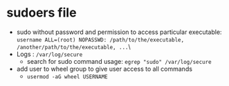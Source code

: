 # sudoers file
- sudo without password and permission to access particular executable: `username ALL=(root) NOPASSWD: /path/to/the/executable, /another/path/to/the/executable, ...`\
- Logs : `/var/log/secure`
  - search for sudo command usage: `egrep "sudo" /var/log/secure`
- add user to wheel group to give user access to all commands
  - `usermod -aG wheel USERNAME`